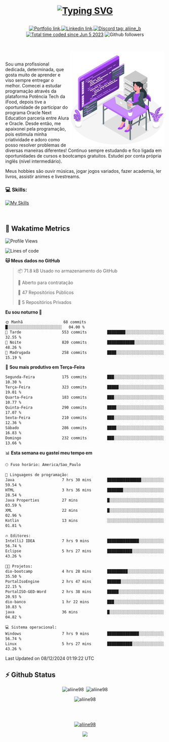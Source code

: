 # <p align = "center"><a href="https://git.io/typing-svg"><img src="https://readme-typing-svg.demolab.com?font=Space+Mono&size=28&pause=1000&duration=4000&color=8E58F7&vCenter=true&width=500&lines=%E2%9C%A8+Ol%C3%A1%2C+sou+Aline+Bevilacqua;%E2%9C%A8+Desenvolvedora+Web!" alt="Typing SVG" /></a></p>

<p align = "center">
    <a href="https://aliine98.github.io" target="_blank">
        <img alt="Portfolio link" align="center" src = "https://img.shields.io/badge/portfolio-8A2BE2?style=for-the-badge">
    </a>
    <a href="https://www.linkedin.com/in/aline-bevilacqua/" target="_blank">
        <img alt="Linkedin link" align="center" src = "https://img.shields.io/badge/LinkedIn-0077B5?style=for-the-badge&logo=linkedin&logoColor=white">
    </a>
    <a href="https://discord.com/" target="_blank">
        <img alt="Discord tag: aliine_b" align="center" src="https://img.shields.io/badge/-aliine__b-5865f2?style=flat-square&logo=Discord&logoColor=FFF" height="28">
    </a>
    <a href="https://wakatime.com/@aliine"><img src="https://wakatime.com/badge/user/d705bdc6-1244-4026-9380-8de8c1599f8d.svg?style=for-the-badge" alt="Total time coded since Jun 5 2023" align="center"/></a>
    <img alt="Github followers" align="center" src="https://img.shields.io/github/followers/Aliine98?style=for-the-badge&color=bf0f47&logo=github&logoColor=white">
</p><br>

<a href="https://storyset.com/"><img src="./assets/coding-amico.svg" width="300" align="right"></a>

<div align="left">
<br>

Sou uma profissional dedicada, determinada, que gosta muito de aprender e viso sempre entregar o melhor. Comecei a estudar programação através da plataforma Potência Tech da iFood, depois tive a oportunidade de participar do programa Oracle Next Education parceria entre Alura e Oracle. Desde então, me apaixonei pela programação, pois estimula minha criatividade e adoro como posso resolver problemas de diversas maneiras diferentes! Continuo sempre estudando e fico ligada em oportunidades de cursos e bootcamps gratuitos.
Estudei por conta própria inglês (nível intermediário).

Meus hobbies são ouvir músicas, jogar jogos variados, fazer academia, ler livros, assistir animes e livestreams.

### 💻 Skills:
[![My Skills](https://skillicons.dev/icons?i=html,css,js,java,tailwind,mysql,hibernate,ts,nuxt,angular,next,firebase,express,mongo&perline=5)](https://skillicons.dev)
</div>
<br>

## 🚀 Wakatime Metrics

<!--START_SECTION:waka-->
![Profile Views](http://img.shields.io/badge/Visualizac%C3%B5es%20do%20perfil-0-blue)

![Lines of code](https://img.shields.io/badge/Desde%20o%20Hello%20World%20eu%20escrevi-370.4%20thousand%20linhas%20de%20c%C3%B3digo-blue)

**🐱 Meus dados no GitHub** 

> 📦 71.8 kB Usado no armazenamento do GitHub 
 > 
> 💼 Aberto para contratação
 > 
> 📜 47 Repositórios Públicos 
 > 
> 🔑 5 Repositórios Privados 
 > 
**Eu sou noturno 🦉** 

```text
🌞 Manhã                  68 commits          █░░░░░░░░░░░░░░░░░░░░░░░░   04.00 % 
🌆 Tarde                  553 commits         ████████░░░░░░░░░░░░░░░░░   32.55 % 
🌃 Noite                  820 commits         ████████████░░░░░░░░░░░░░   48.26 % 
🌙 Madrugada              258 commits         ████░░░░░░░░░░░░░░░░░░░░░   15.19 % 
```
📅 **Sou mais produtivo em Terça-Feira** 

```text
Segunda-Feira            175 commits         ███░░░░░░░░░░░░░░░░░░░░░░   10.30 % 
Terça-Feira              323 commits         █████░░░░░░░░░░░░░░░░░░░░   19.01 % 
Quarta-Feira             183 commits         ███░░░░░░░░░░░░░░░░░░░░░░   10.77 % 
Quinta-Feira             290 commits         ████░░░░░░░░░░░░░░░░░░░░░   17.07 % 
Sexta-Feira              210 commits         ███░░░░░░░░░░░░░░░░░░░░░░   12.36 % 
Sábado                   286 commits         ████░░░░░░░░░░░░░░░░░░░░░   16.83 % 
Domingo                  232 commits         ███░░░░░░░░░░░░░░░░░░░░░░   13.66 % 
```


📊 **Esta semana eu gastei meu tempo em** 

```text
🕑︎ Fuso horário: America/Sao_Paulo

💬 Linguagens de programação: 
Java                     7 hrs 30 mins       ███████████████░░░░░░░░░░   59.54 % 
HTML                     3 hrs 36 mins       ███████░░░░░░░░░░░░░░░░░░   28.54 % 
Java Properties          27 mins             █░░░░░░░░░░░░░░░░░░░░░░░░   03.59 % 
XML                      22 mins             █░░░░░░░░░░░░░░░░░░░░░░░░   02.96 % 
Kotlin                   13 mins             ░░░░░░░░░░░░░░░░░░░░░░░░░   01.81 % 

🔥 Editores: 
IntelliJ IDEA            7 hrs 9 mins        ██████████████░░░░░░░░░░░   56.74 % 
Eclipse                  5 hrs 27 mins       ███████████░░░░░░░░░░░░░░   43.26 % 

🐱‍💻 Projetos: 
dio-bootcamp             4 hrs 28 mins       █████████░░░░░░░░░░░░░░░░   35.50 % 
PortalIsoEngine          2 hrs 47 mins       ██████░░░░░░░░░░░░░░░░░░░   22.15 % 
PortalISO-GED-Word       2 hrs 38 mins       █████░░░░░░░░░░░░░░░░░░░░   20.93 % 
dio-banco                1 hr 22 mins        ███░░░░░░░░░░░░░░░░░░░░░░   10.83 % 
java                     36 mins             █░░░░░░░░░░░░░░░░░░░░░░░░   04.82 % 

💻 Sistema operacional: 
Windows                  7 hrs 9 mins        ██████████████░░░░░░░░░░░   56.74 % 
Linux                    5 hrs 27 mins       ███████████░░░░░░░░░░░░░░   43.26 % 
```


 Last Updated on 08/12/2024 01:19:22 UTC
<!--END_SECTION:waka-->
 
## ⚡ Github Status

<p align="center"><img src="https://my-github-readme-stats-aliine98.vercel.app/api?username=aliine98&show_icons=true&locale=en&theme=radical" alt="aliine98" />&nbsp;&nbsp;<img src="https://my-github-readme-stats-aliine98.vercel.app/api/top-langs?username=aliine98&show_icons=true&locale=en&layout=compact&theme=radical&exclude_repo=my-github-readme-stats,my-github-readme-streak-stats,github-readme-streak-stats,ajax-com-js-puro" alt="aliine98" /></p>

<p align="center"><img src="https://my-github-readme-streak-stats.vercel.app?user=aliine98&theme=radical" alt="aliine98" /></p>

<br><br>
<p align="center"> <a href="https://github.com/ryo-ma/github-profile-trophy" target="_blank"><img src="https://github-profile-trophy.vercel.app/?username=aliine98&theme=radical&column=4" alt="aliine98" /></a> </p>

<p align="center"><img src="https://media4.giphy.com/media/C1bBFL2dMQxA4/giphy.gif?cid=ecf05e47z7xqxd7gboyuplq95r7v869x9bi8msk1upllpme2&ep=v1_gifs_search&rid=giphy.gif&ct=g" width="700"></p>
